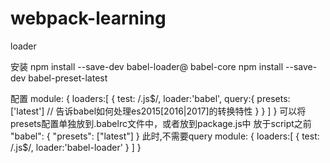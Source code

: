 # webpack-learning

loader

安装
npm install --save-dev babel-loader@ babel-core
npm install --save-dev babel-preset-latest

配置
module: {
    loaders:[
        {
            test: /\.js$/,
            loader:'babel',
            query:{
                presets: ['latest'] // 告诉babel如何处理es2015[2016|2017]的转换特性
            }
        }
    ]
}
可以将presets配置单独放到.babelrc文件中，或者放到package.js中 
放于script之前
"babel": {
    "presets": ["latest"]
}
此时,不需要query
 module: {
    loaders:[
        { 
            test: /\.js$/,
            loader:'babel-loader'
        }
    ]
}